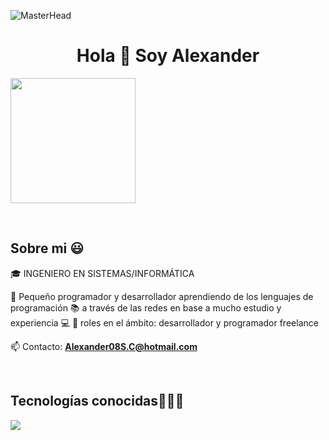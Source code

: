 ![MasterHead](https://www.muycomputer.com/wp-content/uploads/2017/07/lenguaje-de-programaci%C3%B3n-1.jpg)
<h1 align="center">Hola 👋 Soy Alexander  </h1> 
<img src="https://media4.giphy.com/media/v1.Y2lkPTc5MGI3NjExbTVxaTNmNjJwN2d2MGNxa3g0bW4zOWtxajFweGJ0djBpdHF1dWx4NSZlcD12MV9pbnRlcm5hbF9naWZfYnlfaWQmY3Q9Zw/qgQUggAC3Pfv687qPC/giphy.gif" width="200"/>
<p align="left">
 
<br>
<h2>Sobre mi 😃</h2>
<!--Intro start-->

<p align="left">
🎓 INGENIERO EN SISTEMAS/INFORMÁTICA

🎥 Pequeño programador y desarrollador aprendiendo de los lenguajes de programación 📚 a través de las redes en base a mucho estudio  y experiencia 💻 
📝 roles en el ámbito: desarrollador y programador freelance

📫 Contacto: **Alexander08S.C@hotmail.com**
<!--Intro end-->
  </p>
<br>
<h2 >Tecnologías conocidas👨🏻‍💻</h2>
<!--tech stack icons-->
<p align="left">
  <a href="https://skillicons.dev">
    <img src="https://skillicons.dev/icons?i=androidstudio,c,cs,cpp,java,php,dart,flutter,py,dotnet,css,html,js,nodejs,mysql,sqlite,firebase,gtk,git,github,docker,materialui,postman,eclipse,vscode,bash,linux,ai,ps&perline=12" />



